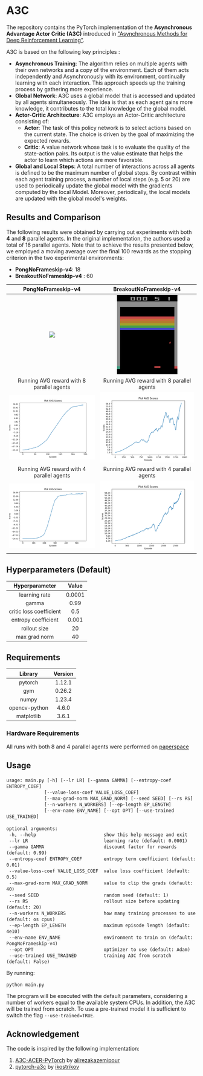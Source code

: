 # A3C
The repository contains the PyTorch implementation of the **Asynchronous Advantage Actor Critic (A3C)** introduced in ["Asynchronous Methods for Deep Reinforcement Learning"](https://arxiv.org/pdf/1602.01783v1.pdf).

A3C is based on the following key principles :
  * **Asynchronous Training**: The algorithm relies on multiple agents with their own networks and a copy of the environment. Each of them acts independently and Asynchronously with its environment, continually learning with each interaction. This approach speeds up the training process by gathering more experience.
  * **Global Network**: A3C uses a global model that is accessed and updated by all agents simultaneously. The idea is that as each agent gains more knowledge, it contributes to the total knowledge of the global model.
  * **Actor-Critic Architecture**: A3C employs an Actor-Critic architecture consisting of:
    *   **Actor**: The task of this policy network is to select actions based on the current state. The choice is driven by the goal of maximizing the expected rewards.
    *   **Critic**: A value network whose task is to evaluate the quality of the state-action pairs. Its output is the value estimate that helps the actor to learn which actions are more favorable.
  * **Global and Local Steps**: A total number of interactions across all agents is defined to be the maximum number of global steps. By contrast within each agent training process, a number of local steps (e.g. 5 or 20) are used to periodically update the global model with the gradients computed by the local Model. Moreover, periodically, the local models are updated with the global model's weights.

## Results and Comparison

The following results were obtained by carrying out experiments with both **4** and **8** parallel agents. In the original implementation, the authors used a total of 16 parallel agents. Note that to achieve the results presented below, we employed a moving average over the final 100 rewards as the stopping criterion in the two experimental environments:
  * **PongNoFrameskip-v4**: 18
  * **BreakoutNoFrameskip-v4** : 60

PongNoFrameskip-v4  | BreakoutNoFrameskip-v4
:-------------------------:|:-------------------------:
![](https://github.com/gianluca-maselli/A3C/blob/main/gifs/replay_test_pong.gif) | ![](https://github.com/gianluca-maselli/A3C/blob/main/gifs/replay_test_break.gif)
Running AVG reward with 8 parallel agents  | Running AVG reward with 8 parallel agents
![](https://github.com/gianluca-maselli/A3C/blob/main/plots/plot_avg_scores_pong_8pr.png)  | ![](https://github.com/gianluca-maselli/A3C/blob/main/plots/plot_avg_scores_break_8_pr.png)
Running AVG reward with 4 parallel agents  | Running AVG reward with 4 parallel agents
![](https://github.com/gianluca-maselli/A3C/blob/main/plots/plot_avg_scores_pong_4pr.png)  | ![](https://github.com/gianluca-maselli/A3C/blob/main/plots/plot_avg_scores_break_4pr.png)

## Hyperparameters (Default)
Hyperparameter  | Value
:-------------------------:|:-------------------------:
learning rate | 0.0001
gamma | 0.99
critic loss coefficient | 0.5
entropy coefficient | 0.001
rollout size | 20
max grad norm | 40

## Requirements
Library  | Version
:-------------------------:|:-------------------------:
pytorch |  1.12.1
gym | 0.26.2
numpy | 1.23.4
opencv-python | 4.6.0
matplotlib | 3.6.1

### Hardware Requirements
All runs with both 8 and 4 parallel agents were performed on [paperspace](https://www.paperspace.com/)

## Usage
 ```
usage: main.py [-h] [--lr LR] [--gamma GAMMA] [--entropy-coef ENTROPY_COEF]
               [--value-loss-coef VALUE_LOSS_COEF]
               [--max-grad-norm MAX_GRAD_NORM] [--seed SEED] [--rs RS]
               [--n-workers N_WORKERS] [--ep-length EP_LENGTH]
               [--env-name ENV_NAME] [--opt OPT] [--use-trained USE_TRAINED]

optional arguments:
  -h, --help                         show this help message and exit
  --lr LR                            learning rate (default: 0.0001)
  --gamma GAMMA                      discount factor for rewards (default: 0.99)
  --entropy-coef ENTROPY_COEF        entropy term coefficient (default: 0.01)
  --value-loss-coef VALUE_LOSS_COEF  value loss coefficient (default: 0.5)
  --max-grad-norm MAX_GRAD_NORM      value to clip the grads (default: 40)
  --seed SEED                        random seed (default: 1)
  --rs RS                            rollout size before updating (default: 20)
  --n-workers N_WORKERS              how many training processes to use (default: os cpus)
  --ep-length EP_LENGTH              maximum episode length (default: 4e10)
  --env-name ENV_NAME                environment to train on (default: PongNoFrameskip-v4)
  --opt OPT                          optimizer to use (default: Adam)
  --use-trained USE_TRAINED          training A3C from scratch (default: False)

```
By running: 
 ```
python main.py
```
The program will be executed with the default parameters, considering a number of workers equal to the available system CPUs. 
In addition, the A3C will be trained from scratch. To use a pre-trained model it is sufficient to switch the  flag   ```--use-trained=TRUE```.

## Acknowledgement
The code is inspired by the following implementation:
1) [A3C-ACER-PyTorch](https://github.com/alirezakazemipour/A3C-ACER-PyTorch) by [alirezakazemipour](https://github.com/alirezakazemipour)
2) [pytorch-a3c](https://github.com/ikostrikov/pytorch-a3c) by [ikostrikov](https://github.com/ikostrikov)
